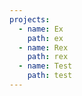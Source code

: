```yaml
---
projects:
  - name: Ex
    path: ex
  - name: Rex
    path: rex
  - name: Test
    path: test
---
```


